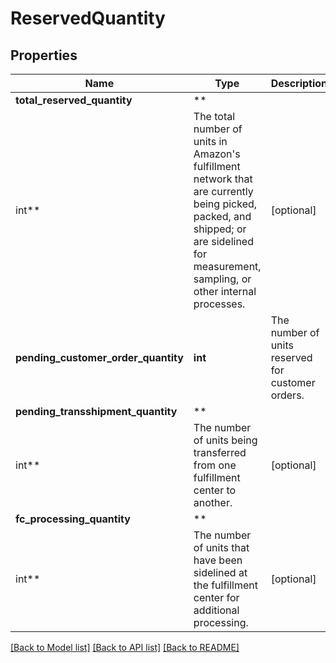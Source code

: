 # ReservedQuantity

## Properties

Name | Type | Description | Notes
------------ | ------------- | ------------- | -------------
**total_reserved_quantity** | **
int** | The total number of units in Amazon&#x27;s fulfillment network that are currently being picked, packed, and shipped; or are sidelined for measurement, sampling, or other internal processes. | [optional]
**pending_customer_order_quantity** | **int** | The number of units reserved for customer orders. | [optional]
**pending_transshipment_quantity** | **
int** | The number of units being transferred from one fulfillment center to another. | [optional]
**fc_processing_quantity** | **
int** | The number of units that have been sidelined at the fulfillment center for additional processing. | [optional]

[[Back to Model list]](../../README.md#documentation-for-models) [[Back to API list]](../../README.md#documentation-for-api-endpoints) [[Back to README]](../../README.md)

